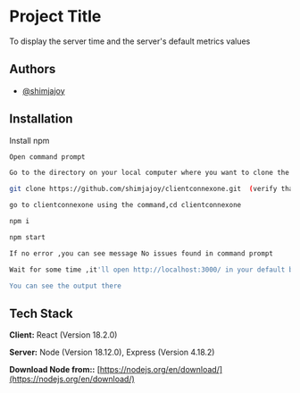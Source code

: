 
# Project Title

To display the server time and the server's default metrics values


## Authors

- [@shimjajoy](https://www.github.com/shimjajoy)


## Installation

Install npm

```bash
Open command prompt

Go to the directory on your local computer where you want to clone the repository.

git clone https://github.com/shimjajoy/clientconnexone.git  (verify that git is already installed on your system, if not please download and install dependig on your os).

go to clientconnexone using the command,cd clientconnexone 

npm i

npm start

If no error ,you can see message No issues found in command prompt

Wait for some time ,it'll open http://localhost:3000/ in your default browser. 

You can see the output there

```
    

## Tech Stack

**Client:** React (Version 18.2.0)

**Server:** Node (Version 18.12.0), Express (Version 4.18.2)

**Download Node from::** [https://nodejs.org/en/download/](https://nodejs.org/en/download/)



